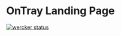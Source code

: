 # OnTray Landing Page

[![wercker status](https://app.wercker.com/status/91e1d7555e1e07f55952745a3a65e72a/m "wercker status")](https://app.wercker.com/project/bykey/91e1d7555e1e07f55952745a3a65e72a)
